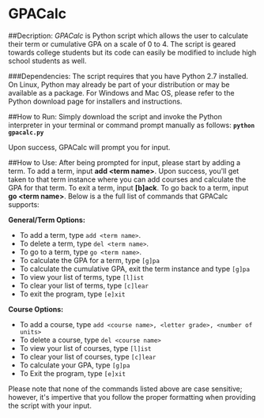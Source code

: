 # GPACalc

##Decription:
_GPACalc_ is Python script which allows the user to calculate their term or cumulative GPA on a scale of 0 to 4. The script is geared towards college students but its code can easily be modified to include high school students as well. 

###Dependencies:
The script requires that you have Python 2.7 installed. On Linux, Python may already be part of your distribution or may be available as a package. For Windows and Mac OS, please refer to the Python download page for installers and instructions.

##How to Run:
Simply download the script and invoke the Python interpreter in your terminal or command prompt manually as follows:
**`python gpacalc.py`**

Upon success, GPACalc will prompt you for input.

##How to Use:
After being prompted for input, please start by adding a term. To add a term, input **add \<term name\>**. Upon success, you'll get taken to that term instance where you can add courses and calculate the GPA for that term. To exit a term, input **[b]ack**. To go back to a term, input **go \<term name\>**. Below is a the full list of commands that GPACalc supports:

**General/Term Options:**
* To add a term, type `add <term name>`.
* To delete a term, type `del <term name>`.
* To go to a term, type `go <term name>`.
* To calculate the GPA for a term, type `[g]pa`
* To calculate the cumulative GPA, exit the term instance and type `[g]pa`
* To view your list of terms, type `[l]ist`
* To clear your list of terms, type `[c]lear`
* To exit the program, type `[e]xit`

**Course Options:**
* To add a course, type `add <course name>, <letter grade>, <number of units>`
* To delete a course, type `del <course name>`
* To view your list of courses, type `[l]ist`
* To clear your list of courses, type `[c]lear`
* To calculate your GPA, type `[g]pa`
* To Exit the program, type `[e]xit`

Please note that none of the commands listed above are case sensitive; however, it's impertive that you follow the proper formatting when providing the script with your input.
